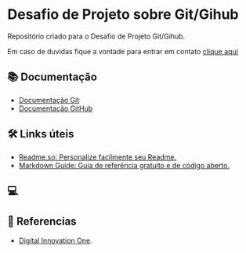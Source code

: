 # Desafio de Projeto sobre Git/Gihub

Repositório criado para o Desafio de Projeto Git/Gihub.

Em caso de duvidas fique a vontade para entrar em contato [clique aqui](https://www.linkedin.com/in/felipedemeloab/)

## 📚 Documentação
- [Documentação Git](https://git-scm.com/doc)
- [Documentação GitHub](https://docs.github.com/pt)

## 🛠️ Links úteis
- [Readme.so: Personalize facilmente seu Readme.](https://readme.so/pt/)
- [Markdown Guide: Guia de referência gratuito e de código aberto.](https://markdownguide.org/)


## 💻 


## 🔎 Referencias
- [Digital Innovation One]().



